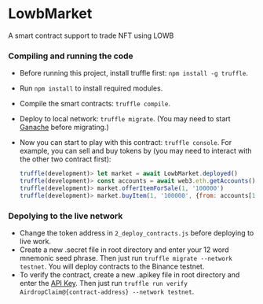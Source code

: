 # LowbMarket
A smart contract support to trade NFT using LOWB

### Compiling and running the code
- Before running this project, install truffle first: `npm install -g truffle`.

- Run `npm install` to install required modules.

- Compile the smart contracts: `truffle compile`.

- Deploy to local network: `truffle migrate`. (You may need to start [Ganache](https://www.trufflesuite.com/ganache) before migrating.)

- Now you can start to play with this contract: `truffle console`. For example, you can sell and buy tokens by (you may need to interact with the other two contract first):

  ```javascript
  truffle(development)> let market = await LowbMarket.deployed()
  truffle(development)> const accounts = await web3.eth.getAccounts()
  truffle(development)> market.offerItemForSale(1, '100000')
  truffle(development)> market.buyItem(1, '100000', {from: accounts[1]})
  ```
### Depolying to the live network

- Change the token address in `2_deploy_contracts.js` before deploying to live work.
- Create a new .secret file in root directory and enter your 12 word mnemonic seed phrase. Then just run `truffle migrate --network testnet`. You will deploy contracts to the Binance testnet.
- To verify the contract, create a new .apikey file in root directory and enter the [API Key](https://bscscan.com/myapikey). Then just run `truffle run verify AirdropClaim@{contract-address} --network testnet`. 
